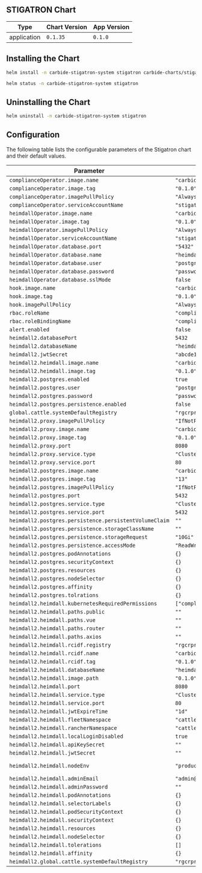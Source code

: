 STIGATRON Chart
----------------------------------------------


| Type | Chart Version | App Version |
| ---- | ------------- | ----------- |
| application | `0.1.35` | `0.1.0` |

## Installing the Chart
```bash
helm install -n carbide-stigatron-system stigatron carbide-charts/stigatron
```
```bash
helm status -n carbide-stigatron-system stigatron
```

## Uninstalling the Chart
```bash
helm uninstall -n carbide-stigatron-system stigatron
```

## Configuration

The following table lists the configurable parameters of the Stigatron chart and their default values.

| Parameter | Default | Description |
| --------- | ------- | ----------- |
| `complianceOperator.image.name` | `"carbide/compliance-operator"` |  |
| `complianceOperator.image.tag` | `"0.1.0"` |  |
| `complianceOperator.imagePullPolicy` | `"Always"` |  |
| `complianceOperator.serviceAccountName` | `"stigatron"` |  |
| `heimdallOperator.image.name` | `"carbide/heimdall-operator"` |  |
| `heimdallOperator.image.tag` | `"0.1.0"` |  |
| `heimdallOperator.imagePullPolicy` | `"Always"` |  |
| `heimdallOperator.serviceAccountName` | `"stigatron"` |  |
| `heimdallOperator.database.port` | `"5432"` |  |
| `heimdallOperator.database.name` | `"heimdall"` |  |
| `heimdallOperator.database.user` | `"postgres"` |  |
| `heimdallOperator.database.password` | `"password"` |  |
| `heimdallOperator.database.sslMode` | `false` |  |
| `hook.image.name` | `"carbide/stigatron-hook"` |  |
| `hook.image.tag` | `"0.1.0"` |  |
| `hook.imagePullPolicy` | `"Always"` |  |
| `rbac.roleName` | `"compliance-operator"` |  |
| `rbac.roleBindingName` | `"compliance-operator"` |  |
| `alert.enabled` | `false` |  |
| `heimdall2.databasePort` | `5432` |  |
| `heimdall2.databaseName` | `"heimdall"` |  |
| `heimdall2.jwtSecret` | `"abcde12345"` |  |
| `heimdall2.heimdall.image.name` | `"carbide/heimdall2"` |  |
| `heimdall2.heimdall.image.tag` | `"0.1.0"` |  |
| `heimdall2.postgres.enabled` | `true` |  |
| `heimdall2.postgres.user` | `"postgres"` |  |
| `heimdall2.postgres.password` | `"password"` |  |
| `heimdall2.postgres.persistence.enabled` | `false` |  |
| `global.cattle.systemDefaultRegistry` | `"rgcrprod.azurecr.us"` |  |
| `heimdall2.proxy.imagePullPolicy` | `"IfNotPresent"` |  |
| `heimdall2.proxy.image.name` | `"carbide/heimdall-proxy"` |  |
| `heimdall2.proxy.image.tag` | `"0.1.0"` |  |
| `heimdall2.proxy.port` | `8080` |  |
| `heimdall2.proxy.service.type` | `"ClusterIP"` |  |
| `heimdall2.proxy.service.port` | `80` |  |
| `heimdall2.postgres.image.name` | `"carbide/postgres"` |  |
| `heimdall2.postgres.image.tag` | `"13"` |  |
| `heimdall2.postgres.imagePullPolicy` | `"IfNotPresent"` |  |
| `heimdall2.postgres.port` | `5432` |  |
| `heimdall2.postgres.service.type` | `"ClusterIP"` |  |
| `heimdall2.postgres.service.port` | `5432` |  |
| `heimdall2.postgres.persistence.persistentVolumeClaim` | `""` |  |
| `heimdall2.postgres.persistence.storageClassName` | `""` |  |
| `heimdall2.postgres.persistence.storageRequest` | `"10Gi"` |  |
| `heimdall2.postgres.persistence.accessMode` | `"ReadWriteOnce"` |  |
| `heimdall2.postgres.podAnnotations` | `{}` |  |
| `heimdall2.postgres.securityContext` | `{}` |  |
| `heimdall2.postgres.resources` | `{}` |  |
| `heimdall2.postgres.nodeSelector` | `{}` |  |
| `heimdall2.postgres.affinity` | `{}` |  |
| `heimdall2.postgres.tolrations` | `{}` |  |
| `heimdall2.heimdall.kubernetesRequiredPermissions` | `["compliance.cattle.io,scans,,list"]` |  |
| `heimdall2.heimdall.paths.public` | `""` |  |
| `heimdall2.heimdall.paths.vue` | `""` |  |
| `heimdall2.heimdall.paths.router` | `""` |  |
| `heimdall2.heimdall.paths.axios` | `""` |  |
| `heimdall2.heimdall.rcidf.registry` | `"rgcrprod.azurecr.us"` |  |
| `heimdall2.heimdall.rcidf.name` | `"carbide/rcidf"` |  |
| `heimdall2.heimdall.rcidf.tag` | `"0.1.0"` |  |
| `heimdall2.heimdall.databaseName` | `"heimdall"` |  |
| `heimdall2.heimdall.image.path` | `"0.1.0"` |  |
| `heimdall2.heimdall.port` | `8080` |  |
| `heimdall2.heimdall.service.type` | `"ClusterIP"` |  |
| `heimdall2.heimdall.service.port` | `80` |  |
| `heimdall2.heimdall.jwtExpireTime` | `"1d"` |  |
| `heimdall2.heimdall.fleetNamespace` | `"cattle-fleet-system"` |  |
| `heimdall2.heimdall.rancherNamespace` | `"cattle-system"` |  |
| `heimdall2.heimdall.localLoginDisabled` | `true` |  |
| `heimdall2.heimdall.apiKeySecret` | `""` |  |
| `heimdall2.heimdall.jwtSecret` | `""` |  |
| `heimdall2.heimdall.nodeEnv` | `"production"` | leave it to this |
| `heimdall2.heimdall.adminEmail` | `"admin@heimdall.local"` |  |
| `heimdall2.heimdall.adminPassword` | `""` |  |
| `heimdall2.heimdall.podAnnotations` | `{}` |  |
| `heimdall2.heimdall.selectorLabels` | `{}` |  |
| `heimdall2.heimdall.podSecurityContext` | `{}` |  |
| `heimdall2.heimdall.securityContext` | `{}` |  |
| `heimdall2.heimdall.resources` | `{}` |  |
| `heimdall2.heimdall.nodeSelector` | `{}` |  |
| `heimdall2.heimdall.tolerations` | `[]` |  |
| `heimdall2.heimdall.affinity` | `{}` |  |
| `heimdall2.global.cattle.systemDefaultRegistry` | `"rgcrprod.azurecr.us"` |  |

